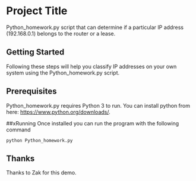 # Project Title
Python_homework.py script that can determine if a particular IP address (192.168.0.1) belongs to the router or a lease.

## Getting Started
Following these steps will help you classify IP addresses on your own system using the Python_homework.py script.

## Prerequisites
 Python_homework.py requires Python 3 to run. You can install python from here: https://www.python.org/downloads/. 

##xRunning
Once installed you can run the program with the following command

```
python Python_homework.py
```
## Thanks 
Thanks to Zak for this demo.